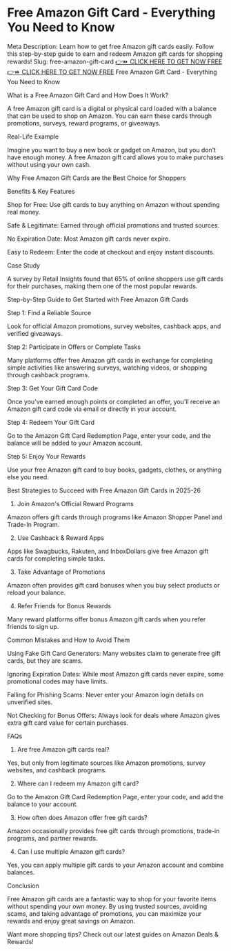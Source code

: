 # Free Amazon Gift Card - Everything You Need to Know
Meta Description: Learn how to get free Amazon gift cards easily. Follow this step-by-step guide to earn and redeem Amazon gift cards for shopping rewards!
Slug: free-amazon-gift-card
[👉⏩ CLICK HERE TO GET NOW FREE](https://ecomadboosters.xyz/free%20amazon%20gift%20card/)
[👉⏩ CLICK HERE TO GET NOW FREE](https://ecomadboosters.xyz/free%20amazon%20gift%20card/)
Free Amazon Gift Card - Everything You Need to Know

What is a Free Amazon Gift Card and How Does It Work?

A free Amazon gift card is a digital or physical card loaded with a balance that can be used to shop on Amazon. You can earn these cards through promotions, surveys, reward programs, or giveaways.

Real-Life Example

Imagine you want to buy a new book or gadget on Amazon, but you don’t have enough money. A free Amazon gift card allows you to make purchases without using your own cash.

Why Free Amazon Gift Cards are the Best Choice for Shoppers

Benefits & Key Features

Shop for Free: Use gift cards to buy anything on Amazon without spending real money.

Safe & Legitimate: Earned through official promotions and trusted sources.

No Expiration Date: Most Amazon gift cards never expire.

Easy to Redeem: Enter the code at checkout and enjoy instant discounts.

Case Study

A survey by Retail Insights found that 65% of online shoppers use gift cards for their purchases, making them one of the most popular rewards.

Step-by-Step Guide to Get Started with Free Amazon Gift Cards

Step 1: Find a Reliable Source

Look for official Amazon promotions, survey websites, cashback apps, and verified giveaways.

Step 2: Participate in Offers or Complete Tasks

Many platforms offer free Amazon gift cards in exchange for completing simple activities like answering surveys, watching videos, or shopping through cashback programs.

Step 3: Get Your Gift Card Code

Once you’ve earned enough points or completed an offer, you’ll receive an Amazon gift card code via email or directly in your account.

Step 4: Redeem Your Gift Card

Go to the Amazon Gift Card Redemption Page, enter your code, and the balance will be added to your Amazon account.

Step 5: Enjoy Your Rewards

Use your free Amazon gift card to buy books, gadgets, clothes, or anything else you need.

Best Strategies to Succeed with Free Amazon Gift Cards in 2025-26

1. Join Amazon's Official Reward Programs

Amazon offers gift cards through programs like Amazon Shopper Panel and Trade-In Program.

2. Use Cashback & Reward Apps

Apps like Swagbucks, Rakuten, and InboxDollars give free Amazon gift cards for completing simple tasks.

3. Take Advantage of Promotions

Amazon often provides gift card bonuses when you buy select products or reload your balance.

4. Refer Friends for Bonus Rewards

Many reward platforms offer bonus Amazon gift cards when you refer friends to sign up.

Common Mistakes and How to Avoid Them

Using Fake Gift Card Generators: Many websites claim to generate free gift cards, but they are scams.

Ignoring Expiration Dates: While most Amazon gift cards never expire, some promotional codes may have limits.

Falling for Phishing Scams: Never enter your Amazon login details on unverified sites.

Not Checking for Bonus Offers: Always look for deals where Amazon gives extra gift card value for certain purchases.

FAQs

1. Are free Amazon gift cards real?

Yes, but only from legitimate sources like Amazon promotions, survey websites, and cashback programs.

2. Where can I redeem my Amazon gift card?

Go to the Amazon Gift Card Redemption Page, enter your code, and add the balance to your account.

3. How often does Amazon offer free gift cards?

Amazon occasionally provides free gift cards through promotions, trade-in programs, and partner rewards.

4. Can I use multiple Amazon gift cards?

Yes, you can apply multiple gift cards to your Amazon account and combine balances.

Conclusion

Free Amazon gift cards are a fantastic way to shop for your favorite items without spending your own money. By using trusted sources, avoiding scams, and taking advantage of promotions, you can maximize your rewards and enjoy great savings on Amazon.

Want more shopping tips? Check out our latest guides on Amazon Deals & Rewards!
